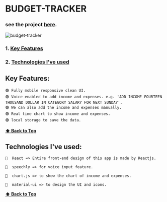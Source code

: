 # BUDGET-TRACKER

### see the project [here](https://budget-tracker-react-speechly.netlify.app/).

![budget-tracker](https://user-images.githubusercontent.com/46050946/183236123-0167b7b2-19cc-4925-8ace-9d3504e62f5d.png)

### 1. [Key Features](#key-features) 
### 2. [Technologies I've used](#technologies-ive-used)

## Key Features:

    🟢 Fully mobile responsive clean UI.
    🟢 Voice enabled to add income and expenses. e.g. 'ADD INCOME FOURTEEN THOUSAND DOLLAR IN CATEGORY SALARY FOR NEXT SUNDAY'.
    🟢 We can also add the income and expenses manually.
    🟢 Real time chart to show income and expenses.
    🟢 local storage to save the data.
  
  **[⬆ Back to Top](#photo-bucket)**


## Technologies I've used:

    🔷  React => Entire front-end design of this app is made by Reactjs.

    🔷  speechly => for voice input feature.

    🔷  chart.js => to show the chart of income and expenses.

    🔷  material-ui => to design the UI and icons.
    
  **[⬆ Back to Top](#photo-bucket)**
